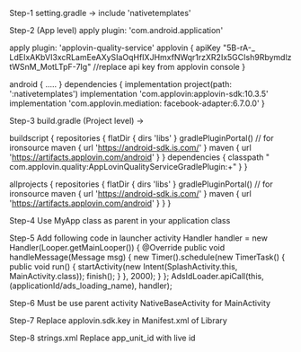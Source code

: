 Step-1 setting.gradle -> include 'nativetemplates'

Step-2 (App level)
apply plugin: 'com.android.application'

apply plugin: 'applovin-quality-service' applovin { apiKey "5B-rA-_
LdEIxAKbVI3xcRLamEeAXySIaOqHfIXJHmxfNWqr1rzXR2Ix5GCIsh9RbymdlztWSnM_MotLTpF-7Ig" //replace api key
from applovin console }

android { ..... } dependencies { implementation project(path: ':nativetemplates')
implementation 'com.applovin:applovin-sdk:10.3.5' implementation 'com.applovin.mediation:
facebook-adapter:6.7.0.0' }

Step-3 build.gradle (Project level) ->

buildscript { repositories { flatDir { dirs 'libs' } gradlePluginPortal()
// for ironsource maven { url 'https://android-sdk.is.com/'
} maven { url 'https://artifacts.applovin.com/android' } } dependencies { classpath "
com.applovin.quality:AppLovinQualityServiceGradlePlugin:+"
} }

allprojects { repositories { flatDir { dirs 'libs' } gradlePluginPortal()
// for ironsource maven { url 'https://android-sdk.is.com/'
} maven { url 'https://artifacts.applovin.com/android' } } }

Step-4 Use MyApp class as parent in your application class

Step-5 Add following code in launcher activity Handler handler = new Handler(Looper.getMainLooper())
{ @Override public void handleMessage(Message msg) { new Timer().schedule(new TimerTask() { public
void run() { startActivity(new Intent(SplashActivity.this, MainActivity.class)); finish(); } },
2000); } }; AdsIdLoader.apiCall(this, (applicationId/ads_loading_name), handler);

Step-6 Must be use parent activity NativeBaseActivity for MainActivity

Step-7 Replace applovin.sdk.key in Manifest.xml of Library
<meta-data android:name="applovin.sdk.key"
android:value="___key___"/>

Step-8 strings.xml Replace app_unit_id with live id